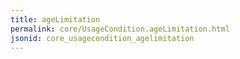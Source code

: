 ```yaml
---
title: ageLimitation
permalink: core/UsageCondition.ageLimitation.html
jsonid: core_usagecondition_agelimitation
---
```

